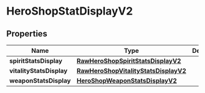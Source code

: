 
# HeroShopStatDisplayV2

## Properties
| Name | Type | Description | Notes |
| ------------ | ------------- | ------------- | ------------- |
| **spiritStatsDisplay** | [**RawHeroShopSpiritStatsDisplayV2**](RawHeroShopSpiritStatsDisplayV2.md) |  |  |
| **vitalityStatsDisplay** | [**RawHeroShopVitalityStatsDisplayV2**](RawHeroShopVitalityStatsDisplayV2.md) |  |  |
| **weaponStatsDisplay** | [**HeroShopWeaponStatsDisplayV2**](HeroShopWeaponStatsDisplayV2.md) |  |  |



